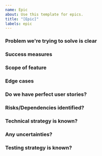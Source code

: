 ```yaml
---
name: Epic
about: Use this template for epics.
title: "[Epic]"
labels: epic
---
```


### Problem we're trying to solve is clear

<!--
Why do we need this functionality?
What’s the value to the product?
Who proposed it?
-->

### Success measures

<!--
How will we know if we’ve solved the problem?
What does good look like?
-->

### Scope of feature

<!--
Describe what you are proposing?
What should it look like?
What is out of scope? Is there a separate ticket for that?
-->

### Edge cases

<!--
List any edge cases that need to be considered.
-->

### Do we have perfect user stories?

<!--
Yes/No. If no, what is missing?
-->

### Risks/Dependencies identified?

<!--
Yes/No. If yes, what are they?
-->

### Technical strategy is known?

<!--
Yes/No. If yes, what is it? If no, what are the options?
-->

### Any uncertainties?

<!--
What do we need to find out?
-->

### Testing strategy is known?

<!--
Yes/No. If yes, what is it? If no, what are the options?
-->
